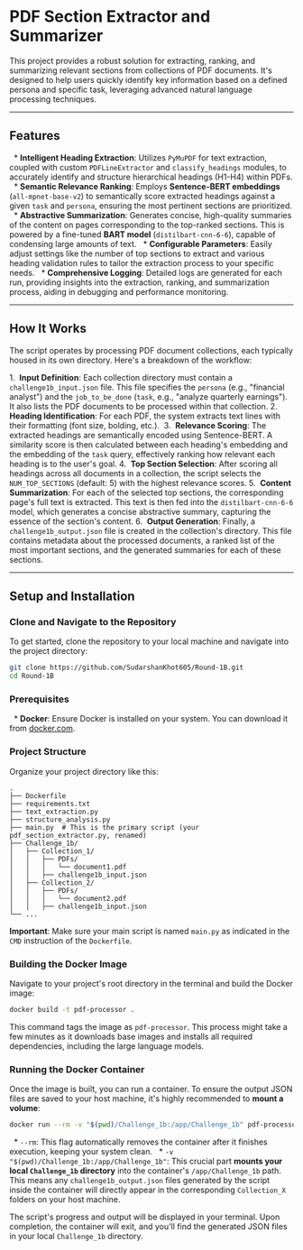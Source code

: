 # PDF Section Extractor and Summarizer

This project provides a robust solution for extracting, ranking, and summarizing relevant sections from collections of PDF documents. It's designed to help users quickly identify key information based on a defined persona and specific task, leveraging advanced natural language processing techniques.

-----

## Features

  \* **Intelligent Heading Extraction**: Utilizes `PyMuPDF` for text extraction, coupled with custom `PDFLineExtractor` and `classify_headings` modules, to accurately identify and structure hierarchical headings (H1-H4) within PDFs.
  \* **Semantic Relevance Ranking**: Employs **Sentence-BERT embeddings** (`all-mpnet-base-v2`) to semantically score extracted headings against a given `task` and `persona`, ensuring the most pertinent sections are prioritized.
  \* **Abstractive Summarization**: Generates concise, high-quality summaries of the content on pages corresponding to the top-ranked sections. This is powered by a fine-tuned **BART model** (`distilbart-cnn-6-6`), capable of condensing large amounts of text.
  \* **Configurable Parameters**: Easily adjust settings like the number of top sections to extract and various heading validation rules to tailor the extraction process to your specific needs.
  \* **Comprehensive Logging**: Detailed logs are generated for each run, providing insights into the extraction, ranking, and summarization process, aiding in debugging and performance monitoring.

-----

## How It Works

The script operates by processing PDF document collections, each typically housed in its own directory. Here's a breakdown of the workflow:

1.  **Input Definition**: Each collection directory must contain a `challenge1b_input.json` file. This file specifies the `persona` (e.g., "financial analyst") and the `job_to_be_done` (`task`, e.g., "analyze quarterly earnings"). It also lists the PDF documents to be processed within that collection.
2.  **Heading Identification**: For each PDF, the system extracts text lines with their formatting (font size, bolding, etc.). 
3.  **Relevance Scoring**: The extracted headings are semantically encoded using Sentence-BERT. A similarity score is then calculated between each heading's embedding and the embedding of the `task` query, effectively ranking how relevant each heading is to the user's goal.
4.  **Top Section Selection**: After scoring all headings across all documents in a collection, the script selects the `NUM_TOP_SECTIONS` (default: 5) with the highest relevance scores.
5.  **Content Summarization**: For each of the selected top sections, the corresponding page's full text is extracted. This text is then fed into the `distilbart-cnn-6-6` model, which generates a concise abstractive summary, capturing the essence of the section's content.
6.  **Output Generation**: Finally, a `challenge1b_output.json` file is created in the collection's directory. This file contains metadata about the processed documents, a ranked list of the most important sections, and the generated summaries for each of these sections.

-----

## Setup and Installation

### Clone and Navigate to the Repository

To get started, clone the repository to your local machine and navigate into the project directory:

```bash
git clone https://github.com/SudarshanKhot605/Round-1B.git
cd Round-1B
```

### Prerequisites

  \* **Docker**: Ensure Docker is installed on your system. You can download it from [docker.com](https://www.google.com/search?q=https://www.docker.com/get-started).

### Project Structure

Organize your project directory like this:

```
.
├── Dockerfile
├── requirements.txt
├── text_extraction.py
├── structure_analysis.py
├── main.py  # This is the primary script (your pdf_section_extractor.py, renamed)
├── Challenge_1b/
│   ├── Collection_1/
│   │   ├── PDFs/
│   │   │   └── document1.pdf
│   │   ├── challenge1b_input.json
│   ├── Collection_2/
│   │   ├── PDFs/
│   │   │   └── document2.pdf
│   │   ├── challenge1b_input.json
└── ...
```

**Important**: Make sure your main script is named `main.py` as indicated in the `CMD` instruction of the `Dockerfile`. 

### Building the Docker Image

Navigate to your project's root directory in the terminal and build the Docker image:

```bash
docker build -t pdf-processor .
```

This command tags the image as `pdf-processor`. This process might take a few minutes as it downloads base images and installs all required dependencies, including the large language models.

### Running the Docker Container

Once the image is built, you can run a container. To ensure the output JSON files are saved to your host machine, it's highly recommended to **mount a volume**:

```bash
docker run --rm -v "$(pwd)/Challenge_1b:/app/Challenge_1b" pdf-processor
```

  \* `--rm`: This flag automatically removes the container after it finishes execution, keeping your system clean.
  \* `-v "$(pwd)/Challenge_1b:/app/Challenge_1b"`: This crucial part **mounts your local `Challenge_1b` directory** into the container's `/app/Challenge_1b` path. This means any `challenge1b_output.json` files generated by the script inside the container will directly appear in the corresponding `Collection_X` folders on your host machine.

The script's progress and output will be displayed in your terminal. Upon completion, the container will exit, and you'll find the generated JSON files in your local `Challenge_1b` directory.

